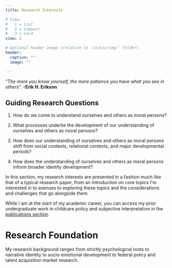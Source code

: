 ```yaml
---
title: Research Interests

# View.
#   1 = List
#   2 = Compact
#   3 = Card
view: 2

# Optional header image (relative to `static/img/` folder).
header:
  caption: ""
  image: ""

---
```



*"The more you know yourself, the more patience you have what you see in others".*  **-Erik H. Erikson**


## Guiding Research Questions

1. How do we come to understand ourselves and others as moral persons?

2. What processes underlie the development of our understanding of ourselves and others as moral persons?

3. How does our understanding of ourselves and others as moral persons shift from social contexts, relational contexts, and major developmental periods?

4. How does the understanding of ourselves and others as moral persons inform broader identity development?

In this section, my research interests are presented in a fashion much like that of a typical research paper, from an introduction on core topics I'm interested in to avenues to exploring these topics and the considerations and challenges that go alongside them.

While I am at the start of my academic career, you can access my prior undergraduate work in childcare policy and subjective interpretation in the [publications section](/publications/).

# Research Foundation

My research background ranges from strictly psychological roots to  narrative identity to socio-emotional development to federal policy and talent acquisition market research.
